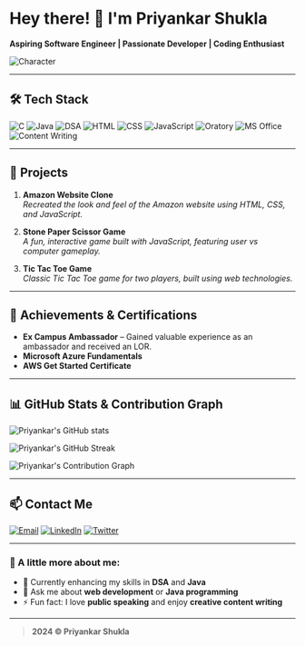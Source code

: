 # Hey there! 👋 I'm Priyankar Shukla

**Aspiring Software Engineer | Passionate Developer | Coding Enthusiast**

![Character](https://link-to-your-image.com) <!-- Replace with link to an image like the one in your screenshot -->

---

## 🛠️ Tech Stack

![C](https://img.shields.io/badge/C-00599C?style=for-the-badge&logo=c&logoColor=white)
![Java](https://img.shields.io/badge/Java-007396?style=for-the-badge&logo=java&logoColor=white)
![DSA](https://img.shields.io/badge/DSA-FFD700?style=for-the-badge)
![HTML](https://img.shields.io/badge/HTML5-E34F26?style=for-the-badge&logo=html5&logoColor=white)
![CSS](https://img.shields.io/badge/CSS3-1572B6?style=for-the-badge&logo=css3&logoColor=white)
![JavaScript](https://img.shields.io/badge/JavaScript-F7DF1E?style=for-the-badge&logo=javascript&logoColor=black)
![Oratory](https://img.shields.io/badge/Oratory-32CD32?style=for-the-badge)
![MS Office](https://img.shields.io/badge/MS%20Office-D83B01?style=for-the-badge&logo=microsoft-office&logoColor=white)
![Content Writing](https://img.shields.io/badge/Content%20Writing-FF5733?style=for-the-badge&logo=contentful&logoColor=white)

---

## 🚀 Projects

1. **Amazon Website Clone**  
   *Recreated the look and feel of the Amazon website using HTML, CSS, and JavaScript.*

2. **Stone Paper Scissor Game**  
   *A fun, interactive game built with JavaScript, featuring user vs computer gameplay.*

3. **Tic Tac Toe Game**  
   *Classic Tic Tac Toe game for two players, built using web technologies.*

---

## 📜 Achievements & Certifications

- **Ex Campus Ambassador** – Gained valuable experience as an ambassador and received an LOR.
- **Microsoft Azure Fundamentals**
- **AWS Get Started Certificate**

---

## 📊 GitHub Stats & Contribution Graph

![Priyankar's GitHub stats](https://github-readme-stats.vercel.app/api?username=PriyankarShukla&show_icons=true&theme=radical)

![Priyankar's GitHub Streak](https://github-readme-streak-stats.herokuapp.com/?user=PriyankarShukla&theme=radical)

![Priyankar's Contribution Graph](https://github-contribution-graph.ez4o.com/?username=PriyankarShukla&theme=radical)

---

## 📫 Contact Me

[![Email](https://img.shields.io/badge/Email-D14836?style=for-the-badge&logo=gmail&logoColor=white)](mailto:priyankarshukla22@gmail.com)
[![LinkedIn](https://img.shields.io/badge/LinkedIn-0A66C2?style=for-the-badge&logo=linkedin&logoColor=white)](https://www.linkedin.com/in/priyankar-shukla-386033302)
[![Twitter](https://img.shields.io/badge/Twitter-1DA1F2?style=for-the-badge&logo=twitter&logoColor=white)](https://x.com/Priyankar25)

---

### 🔹 A little more about me:

- 🌱 Currently enhancing my skills in **DSA** and **Java**
- 💬 Ask me about **web development** or **Java programming**
- ⚡ Fun fact: I love **public speaking** and enjoy **creative content writing**

---

> **2024 © Priyankar Shukla**

